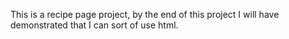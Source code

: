 This is a recipe page project, by the end of this project I will have demonstrated that I can sort of use html.
